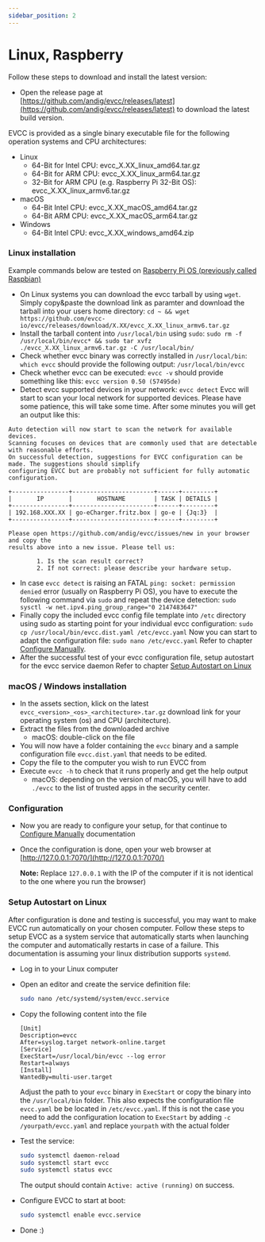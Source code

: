 ```yaml
---
sidebar_position: 2
---
```


# Linux, Raspberry

Follow these steps to download and install the latest version:

- Open the release page at [https://github.com/andig/evcc/releases/latest](https://github.com/andig/evcc/releases/latest) to download the latest build version.

EVCC is provided as a single binary executable file for the following operation systems and CPU architectures:
- Linux
  - 64-Bit for Intel CPU: evcc_X.XX_linux_amd64.tar.gz
  - 64-Bit for ARM CPU: evcc_X.XX_linux_arm64.tar.gz
  - 32-Bit for ARM CPU (e.g. Raspberry Pi 32-Bit OS): evcc_X.XX_linux_armv6.tar.gz
- macOS
  - 64-Bit Intel CPU: evcc_X.XX_macOS_amd64.tar.gz
  - 64-Bit ARM CPU: evcc_X.XX_macOS_arm64.tar.gz
- Windows
  - 64-Bit Intel CPU: evcc_X.XX_windows_amd64.zip

### Linux installation
Example commands below are tested on [Raspberry Pi OS (previously called Raspbian)](https://www.raspberrypi.org/software/)
- On Linux systems you can download the evcc tarball by using `wget`.
Simply copy&paste the download link as paramter and download the tarball into your users home directory:
`cd ~ && wget https://github.com/evcc-io/evcc/releases/download/X.XX/evcc_X.XX_linux_armv6.tar.gz`
- Install the tarball content into `/usr/local/bin` using `sudo`:
`sudo rm -f /usr/local/bin/evcc* && sudo tar xvfz ./evcc_X.XX_linux_armv6.tar.gz -C /usr/local/bin/`
- Check whether evcc binary was correctly installed in `/usr/local/bin`:
`which evcc`
should provide the following output: `/usr/local/bin/evcc`
- Check whether evcc can be executed:
`evcc -v`
should provide something like this: `evcc version 0.50 (57495de)`
- Detect evcc supported devices in your network:
`evcc detect`
Evcc will start to scan your local network for supported devices. Please have some patience, this will take some time.
After some minutes you will get an output like this:
```
Auto detection will now start to scan the network for available devices.
Scanning focuses on devices that are commonly used that are detectable with reasonable efforts.
On successful detection, suggestions for EVCC configuration can be made. The suggestions should simplify
configuring EVCC but are probably not sufficient for fully automatic configuration.

+----------------+-----------------------+------+---------+
|       IP       |       HOSTNAME        | TASK | DETAILS |
+----------------+-----------------------+------+---------+
| 192.168.XXX.XX | go-eCharger.fritz.box | go-e | {Jq:3}  |
+----------------+-----------------------+------+---------+

Please open https://github.com/andig/evcc/issues/new in your browser and copy the
results above into a new issue. Please tell us:

        1. Is the scan result correct?
        2. If not correct: please describe your hardware setup.
```
  - In case `evcc detect` is raising an FATAL `ping: socket: permission denied` error (usually on Raspberry Pi OS), you have to execute the following command via `sudo` and repeat the device detection:
`sudo sysctl -w net.ipv4.ping_group_range="0 2147483647"`
- Finally copy the included evcc config file template into `/etc` directory using sudo as starting point for your individual evcc configuration:
`sudo cp /usr/local/bin/evcc.dist.yaml /etc/evcc.yaml`
Now you can start to adapt the configuration file:
`sudo nano /etc/evcc.yaml`
Refer to chapter [Configure Manually](1.3.-Manual-configuration).
- After the successful test of your evcc configuration file, setup autostart for the evcc service daemon
Refer to chapter [Setup Autostart on Linux](https://github.com/andig/evcc/wiki/1.1.-Manual-installation#setup-autostart-on-linux)

### macOS / Windows installation
- In the assets section, klick on the latest `evcc_<version>_<os>_<architecture>.tar.gz` download link for your operating system (os) and CPU (architecture).
- Extract the files from the downloaded archive
  - macOS: double-click on the file
- You will now have a folder containing the `evcc` binary and a sample configuration file `evcc.dist.yaml` that needs to be edited.
- Copy the file to the computer you wish to run EVCC from
- Execute `evcc -h` to check that it runs properly and get the help output
  - macOS: depending on the version of macOS, you will have to add `./evcc` to the list of trusted apps in the security center.
### Configuration
- Now you are ready to configure your setup, for that continue to [Configure Manually](1.3.-Manual-configuration) documentation
- Once the configuration is done, open your web browser at [http://127.0.0.1:7070/](http://127.0.0.1:7070/)

  **Note:** Replace `127.0.0.1` with the IP of the computer if it is not identical to the one where you run the browser)

### Setup Autostart on Linux

After configuration is done and testing is successful, you may want to make EVCC run automatically on your chosen computer. Follow these steps to setup EVCC as a system service that automatically starts when launching the computer and automatically restarts in case of a failure. This documentation is assuming your linux distribution supports `systemd`.

- Log in to your Linux computer
- Open an editor and create the service definition file:

  ```sh
  sudo nano /etc/systemd/system/evcc.service
  ```

- Copy the following content into the file

  ```
  [Unit]
  Description=evcc
  After=syslog.target network-online.target
  [Service]
  ExecStart=/usr/local/bin/evcc --log error
  Restart=always
  [Install]
  WantedBy=multi-user.target
  ```

  Adjust the path to your `evcc` binary in `ExecStart` or copy the binary into the `/usr/local/bin` folder.
  This also expects the configuration file `evcc.yaml` be be located in `/etc/evcc.yaml`. If this is not the case you need to add the configuration location to `ExecStart` by adding `-c /yourpath/evcc.yaml` and replace `yourpath` with the actual folder
- Test the service:

  ```sh
  sudo systemctl daemon-reload
  sudo systemctl start evcc
  sudo systemctl status evcc
  ```

  The output should contain `Active: active (running)` on success.
- Configure EVCC to start at boot:

  ```sh
  sudo systemctl enable evcc.service
  ```

- Done :)
